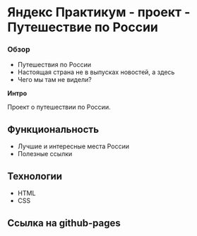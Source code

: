 # Яндекс Практикум - проект - Путешествие по России

### Обзор

- Путешествия по России
- Настоящая страна не в выпусках новостей, а здесь
- Чего мы там не видели?

**Интро**

Проект о путешествии по России.

## Функциональность

- Лучшие и интересные места России
- Полезные ссылки

## Технологии

- HTML
- CSS

## Ссылка на github-pages
